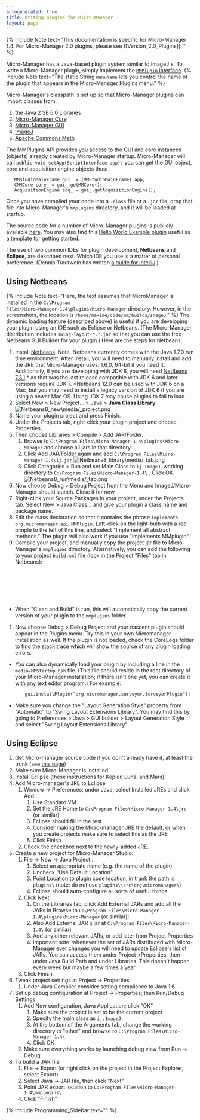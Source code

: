```yaml
---
autogenerated: true
title: Writing plugins for Micro-Manager
layout: page
---
```


{% include Note text="This documentation is specific for Micro-Manager 1.4. For Micro-Manager 2.0 plugins, please see [[Version_2.0_Plugins]]. " %}

Micro-Manager has a Java-based plugin system similar to ImageJ's. To
write a Micro-Manager plugin, simply implement the [`MMPlugin`
interface](https://valelab4.ucsf.edu/trac/micromanager/browser/mmstudio/src/org/micromanager/api/MMPlugin.java).
{% include Note text="The static String <code>menuName</code> lets you control the name of the plugin that appears in the Micro-Manager Plugins menu." %}

Micro-Manager's classpath is set up so that Micro-Manager plugins can
import classes from:

1.  the [Java 2 SE 6.0
    Libraries](http://java.sun.com/j2se/1.6.0/docs/api/)
2.  [Micro-Manager
    Core](https://valelab.ucsf.edu/~MM/doc/mmcorej/index.html)
3.  [Micro-Manager
    GUI](https://valelab.ucsf.edu/~MM/doc/mmstudio/index.html)
4.  [ImageJ](http://rsbweb.nih.gov/ij/developer/api/)
5.  [Apache Commons
    Math](http://commons.apache.org/math/userguide/overview.html)

The MMPlugins API provides you access to the GUI and core instances
(objects) already created by Micro-Manager startup. Micro-Manager will
call `public void setApp(ScriptInterface app);` you can get the GUI
object, core and acquisition engine objects thus:

<div class="source">

`   MMStudioMainFrame gui_ = (MMStudioMainFrame) app;`  
`   CMMCore core_ = gui_.getMMCore();`  
`   AcquisitionEngine acq_ = gui_.getAcquisitionEngine();`

</div>

Once you have compiled your code into a `.class` file or a `.jar` file,
drop that file into Micro-Manager's `mmplugins` directory, and it will
be loaded at startup.

The source code for a number of Micro-Manager plugins is publicly
available
[here](https://valelab4.ucsf.edu/trac/micromanager/browser/plugins). You
may also find this [Hello World Example
plugin](Media:media/HelloWorldPlugin.zip "wikilink") useful as a template for
getting started.

The use of two common IDEs for plugin development, **Netbeans** and
**Eclipse**, are described next. Which IDE you use is a matter of
personal preference. (Dennis Trautwein has written [a guide for
IntelliJ](http://trtwn.de/intellij-micro-manager/).)

## Using Netbeans

{% include Note text="Here, the text assumes that MicroManager is installed in the <code>C:\Program Files\Micro-Manager-1.4\plugins\Micro-Manager</code> directory. However, in the screenshots, the location is <code>/home/maxime/code/mm/builds/ImageJ</code>." %}
The dynamic loading feature (described above) is useful if you are
developing your plugin using an IDE such as Eclipse or Netbeans. (The
Micro-Manager distribution includes `swing-layout-*.*.jar` so that you
can use the free Netbeans GUI Builder for your plugin.) Here are the
steps for Netbeans:

1.  Install [Netbeans](http://netbeans.org). Note, Netbeans currently
    comes with the Java 1.7.0 run time environment. After install, you
    will need to manually install and add the JRE that Micro-Manager
    uses: 1.6.0, 64-bit if you need it. Additionally, if you are
    developing with JDK 6, you will need
    [NetBeans 7.3.1](https://netbeans.org/downloads/7.3.1/index.html) \*
    as that was the last release compatible with JDK 6 and later
    versions require JDK 7. \*Netbeans 12.0 can be used with JDK 6 on a
    Mac, but you may need to install a legacy version of JDK 6 if you
    are using a newer Mac OS. Using JDK 7 may cause plugins to fail to
    load.
2.  Select New \> New Project... \> Java \> **Java Class Library**.
    ![Netbeans8\_new\media/_project.png](media/Netbeans8_new_project.png
    "media/Netbeans8_new_project.png")
3.  Name your plugin project and press Finish.
4.  Under the Projects tab, right-click your plugin project and choose
    Properties.
5.  Then choose Libraries \> Compile \> Add JAR/Folder.
    1.  Browse to `C:\Program
        Files\Micro-Manager-1.4\plugins\Micro-Manager` and choose all
        jars in that directory.
    2.  Click Add JAR/Folder again and add `C:\Program
        Files\Micro-Manager-1.4\ij.jar`
        ![Netbeans8\_library\media/_tab.png](media/Netbeans8_library_tab.png
        "media/Netbeans8_library_tab.png")
    3.  Click Categories \> Run and set Main Class to `ij.ImageJ`,
        working directory to `C:\Program Files\Micro-Manager-1.4\` .
        Click OK. ![Netbeans8\_run\media/_tab.png](media/Netbeans8_run_tab.png
        "media/Netbeans8_run_tab.png")
6.  Now choose Debug \> Debug Project from the Menu and
    ImageJ/Micro-Manager should launch. Close it for now.
7.  Right-click your Source Packages in your project, under the Projects
    tab. Select New \> Java Class... and give your plugin a class name
    and package name.
8.  Edit the class declaration so that it contains the phrase
    `implements org.micromanager.api.MMPlugin`. Left-click on the
    light-bulb with a red pimple to the left of this line, and select
    "Implement all abstract methods." The plugin will also work if you
    use "implements MMplugin".
9.  Compile your project, and manually copy the project jar file to
    Micro-Manager's `mmplugins` directory. Alternatively, you can add
    the following to your project `build.xml` file (look in the Project
    "Files" tab in Netbeans):

<div class="source">

`       `<property name="pluginsDir"  location="C:\Program Files\Micro-Manager-1.4\mmplugins" />  
`       `<target name="-post-jar">  
`       `<echo message="--Copied MM plugin JAR to basedir: ${basedir}" />  
`       `<copy file="${basedir}/${dist.jar}" toDir="${pluginsDir}" />  
`       `</target>

</div>

  -   
    When "Clean and Build" is run, this will automatically copy the
    current version of your plugin to the `mmplugins` folder.

<!-- end list -->

1.  Now choose Debug \> Debug Project and your nascent plugin should
    appear in the Plugins menu. Try this in your own Micromanager
    installation as well. If the plugin is not loaded, check the
    CoreLogs folder to find the stack trace which will show the source
    of any plugin loading errors.

<!-- end list -->

  -   
    You can also dynamically load your plugin by including a line in the
    `media/MMStartup.bsh` file. (This file should reside in the root directory
    of your Micro-Manager installation; if there isn't one yet, you can
    create it with any text editor program.) For example:

<div class="source">

`       gui.installPlugin("org.micromanager.surveyor.SurveyorPlugin");`

</div>

  -   
    Make sure you change the "Layout Generation Style" property from
    "Automatic" to "Swing Layout Extensions Library". You may find this
    by going to Preferences \> Java \> GUI builder \> Layout Generation
    Style and select "Swing Layout Extensions Library".

## Using Eclipse

1.  Get Micro-manager source code if you don't already have it, at least
    the trunk (see [this
    page](http://www.micro-manager.org/wiki/Micro-Manager_Source_Code))
2.  Make sure Micro-Manager is installed
3.  Install Eclipse (these instructions for Kepler, Luna, and Mars)
4.  Add Micro-manager's JRE to Eclipse
    1.  Window -\> Preferences; under Java, select Installed JREs and
        click Add...
        1.  Use Standard VM
        2.  Set the JRE Home to `C:\Program Files\Micro-Manager-1.4\jre`
            (or similar).
        3.  Eclipse should fill in the rest.
        4.  Consider making the Micro-manager JRE the default, or when
            you create projects make sure to select this as the JRE
        5.  Click Finish
    2.  Check the checkbox next to the newly-added JRE.
5.  Create a new project for Micro-Manager Studio:
    1.  File -\> New -\> Java Project...
        1.  Select an appropriate name (e.g. the name of the plugin)
        2.  Uncheck "Use Default Location"
        3.  Point Location to plugin code location, in trunk the path is
            `plugins\`<plugin name> (note: do not use
            `plugins\`<plugin name>`\src\org\micromanager\`<plugin name>)
        4.  Eclipse should auto-configure all sorts of useful things.
    2.  Click Next
        1.  On the Libraries tab, click Add External JARs and add all
            the JARs in Browse to `C:\Program
            Files\Micro-Manager-1.4\plugins\Micro-Manager` (or similar):
        2.  Also Add External JAR ij.jar at `C:\Program
            Files\Micro-Manager-1.4\` (or similar)
        3.  Add any other relevant JARs, or add later from Project
            Properties
        4.  Important note: whenever the set of JARs distributed with
            Micro-Manager ever changes you will need to update Eclipse's
            list of JARs. You can access them under
            Project-\>Properties, then under Java Build Path and under
            Libraries. This doesn't happen every week but maybe a few
            times a year.
    3.  Click Finish.
6.  Tweak project settings at Project -\> Properties
    1.  Under Java Compiler consider setting compliance to Java 1.6
7.  Set up debug configuration at Project -\> Properties; then Run/Debug
    Settings
    1.  Add New configuration, Java Application; click "OK"
        1.  Make sure the project is set to be the current project
        2.  Specify the main class as `ij.ImageJ`
        3.  At the bottom of the Arguments tab, change the working
            directory to "other" and browse to `C:\Program
            Files\Micro-Manager-1.4\`
        4.  Click OK
    2.  Make sure everything works by launching debug view from Run -\>
        Debug
8.  To build a JAR file
    1.  File -\> Export (or right click on the project in the Project
        Explorer, select Export)
    2.  Select Java -\> JAR file, then click "Next"
    3.  Point JAR export location to `C:\Program
        Files\Micro-Manager-1.4\mmplugins\`<plugin name>
    4.  Click "Finish"

{% include Programming_Sidebar text="" %}
